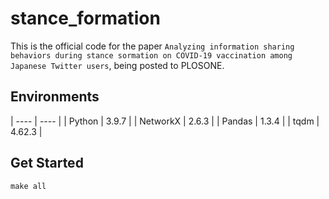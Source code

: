 # stance_formation
This is the official code for the paper `Analyzing information sharing behaviors during stance sormation on COVID-19 vaccination among Japanese Twitter users`, being posted to PLOSONE.


## Environments

| ---- | ---- |
| Python | 3.9.7 |
| NetworkX | 2.6.3 |
| Pandas | 1.3.4 |
| tqdm | 4.62.3 |

## Get Started
`make all`
